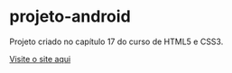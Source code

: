 # projeto-android
 Projeto criado no capítulo 17 do curso de HTML5 e CSS3.

<a  href="https://zafinn.github.io/projeto-android" target="_blank">Visite o site aqui</a>
